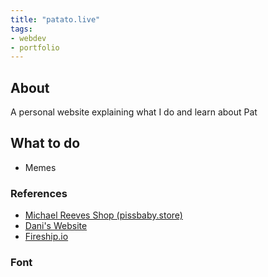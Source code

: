 ```yaml
---
title: "patato.live"
tags:
- webdev
- portfolio
---
```

## About
A personal website explaining what I do and learn about Pat

## What to do
- Memes

### References
- [Michael Reeves Shop (pissbaby.store)](https://www.pissbaby.store/)
- [Dani's Website](https://danidev.net/)
- [Fireship.io](https://fireship.io/)

### Font 